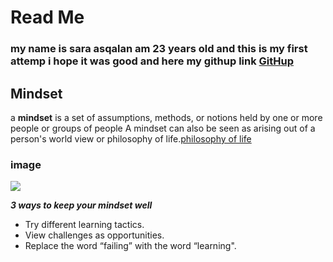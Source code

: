 # Read Me
### my name is sara asqalan am 23 years old and this is my first attemp i hope it was good and here my githup link [GitHup](https://github.com/saraasqalan)
## Mindset
 a **mindset** is a set of assumptions, methods, or notions held by one or more people or groups of people
 A mindset can also be seen as arising out of a person's world view or philosophy of life.[philosophy of life](https://en.wikipedia.org/wiki/Lebensphilosophie)

### image
 ![](https://teacherbooker.com/wp-content/uploads/2017/10/Blog-pic-growth-mindset.jpg)


***3 ways to keep your mindset well***
- Try different learning tactics.
- View challenges as opportunities.
- Replace the word “failing” with the word “learning".

